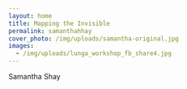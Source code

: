 ```yaml
---
layout: home
title: Mapping the Invisible
permalink: samanthahhay
cover_photo: /img/uploads/samantha-original.jpg
images:
  - /img/uploads/lunga_workshop_fb_share4.jpg
---
```

Samantha Shay
